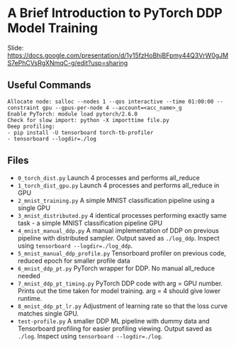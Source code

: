 # A Brief Introduction to PyTorch DDP Model Training
Slide: https://docs.google.com/presentation/d/1y15fzHoBhjBFpmy44Q3VrW0gJMS7ePhCVsRgXNmqC-g/edit?usp=sharing

## Useful Commands 

    Allocate node: salloc --nodes 1 --qos interactive --time 01:00:00 --constraint gpu --gpus-per-node 4 --account=<acc_name>_g
    Enable PyTorch: module load pytorch/2.6.0
    Check for slow import: python -X importtime file.py
    Deep profiling: 
    - pip install -U tensorboard torch-tb-profiler
    - tensorboard --logdir=./log

## Files
- `0_torch_dist.py` Launch 4 processes and performs all_reduce
- `1_torch_dist_gpu.py` Launch 4 processes and performs all_reduce in GPU
- `2_mnist_training.py` A simple MNIST classification pipeline using a single GPU
- `3_mnist_distributed.py` 4 identical processes performing exactly same task - a simple MNIST classification pipeline GPU
- `4_mnist_manual_ddp.py` A manual implementation of DDP on previous pipeline with distributed sampler. Output saved as `./log_ddp`. Inspect using `tensorboard --logdir=./log_ddp`.
- `5_mnist_manual_ddp_profile.py` Tensorboard profiler on previous code, reduced epoch for smaller profile data
- `6_mnist_ddp_pt.py` PyTorch wrapper for DDP. No manual all_reduce needed
- `7_mnist_ddp_pt_timing.py` PyTorch DDP code with arg = GPU number. Prints out the time taken for model training. arg = 4 should give lower runtime.
- `8_mnist_ddp_pt_lr.py` Adjustment of learning rate so that the loss curve matches single GPU.
- `test-profile.py` A smaller DDP ML pipeline with dummy data and Tensorboard profiling for easier profiling viewing. Output saved as `./log`. Inspect using `tensorboard --logdir=./log`.


